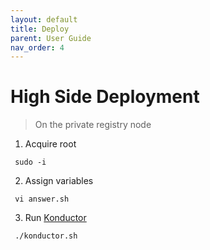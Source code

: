 ```yaml
---
layout: default
title: Deploy
parent: User Guide
nav_order: 4
---
```


# High Side Deployment
> On the private registry node
>

  1. Acquire root
```
 sudo -i
```
  2. Assign variables
```
 vi answer.sh
```
  3. Run [Konductor]
```
 ./konductor.sh
```
    
[CloudCtl]:https://github.com/CodeSparta/CloudCtl
[Konductor]:https://github.com/CodeSparta/Konductor
